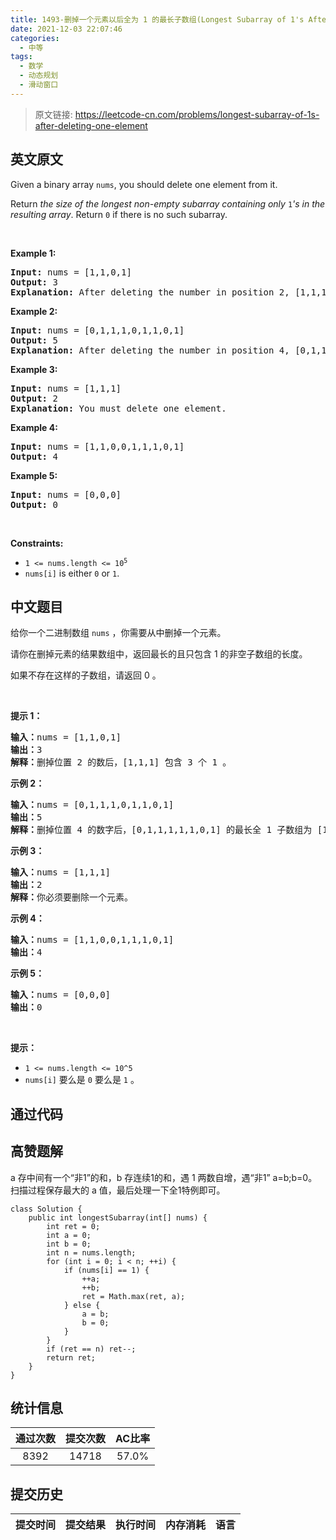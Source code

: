 ```yaml
---
title: 1493-删掉一个元素以后全为 1 的最长子数组(Longest Subarray of 1's After Deleting One Element)
date: 2021-12-03 22:07:46
categories:
  - 中等
tags:
  - 数学
  - 动态规划
  - 滑动窗口
---
```


> 原文链接: https://leetcode-cn.com/problems/longest-subarray-of-1s-after-deleting-one-element


## 英文原文
<div><p>Given a binary array <code>nums</code>, you should delete one element from it.</p>

<p>Return <em>the size of the longest non-empty subarray containing only </em><code>1</code><em>&#39;s in the resulting array</em>. Return <code>0</code> if there is no such subarray.</p>

<p>&nbsp;</p>
<p><strong>Example 1:</strong></p>

<pre>
<strong>Input:</strong> nums = [1,1,0,1]
<strong>Output:</strong> 3
<strong>Explanation: </strong>After deleting the number in position 2, [1,1,1] contains 3 numbers with value of 1&#39;s.</pre>

<p><strong>Example 2:</strong></p>

<pre>
<strong>Input:</strong> nums = [0,1,1,1,0,1,1,0,1]
<strong>Output:</strong> 5
<strong>Explanation: </strong>After deleting the number in position 4, [0,1,1,1,1,1,0,1] longest subarray with value of 1&#39;s is [1,1,1,1,1].</pre>

<p><strong>Example 3:</strong></p>

<pre>
<strong>Input:</strong> nums = [1,1,1]
<strong>Output:</strong> 2
<strong>Explanation: </strong>You must delete one element.</pre>

<p><strong>Example 4:</strong></p>

<pre>
<strong>Input:</strong> nums = [1,1,0,0,1,1,1,0,1]
<strong>Output:</strong> 4
</pre>

<p><strong>Example 5:</strong></p>

<pre>
<strong>Input:</strong> nums = [0,0,0]
<strong>Output:</strong> 0
</pre>

<p>&nbsp;</p>
<p><strong>Constraints:</strong></p>

<ul>
	<li><code>1 &lt;= nums.length &lt;= 10<sup>5</sup></code></li>
	<li><code>nums[i]</code> is either <code>0</code> or <code>1</code>.</li>
</ul>
</div>

## 中文题目
<div><p>给你一个二进制数组&nbsp;<code>nums</code>&nbsp;，你需要从中删掉一个元素。</p>

<p>请你在删掉元素的结果数组中，返回最长的且只包含 1 的非空子数组的长度。</p>

<p>如果不存在这样的子数组，请返回 0 。</p>

<p>&nbsp;</p>

<p><strong>提示 1：</strong></p>

<pre><strong>输入：</strong>nums = [1,1,0,1]
<strong>输出：</strong>3
<strong>解释：</strong>删掉位置 2 的数后，[1,1,1] 包含 3 个 1 。</pre>

<p><strong>示例 2：</strong></p>

<pre><strong>输入：</strong>nums = [0,1,1,1,0,1,1,0,1]
<strong>输出：</strong>5
<strong>解释：</strong>删掉位置 4 的数字后，[0,1,1,1,1,1,0,1] 的最长全 1 子数组为 [1,1,1,1,1] 。</pre>

<p><strong>示例 3：</strong></p>

<pre><strong>输入：</strong>nums = [1,1,1]
<strong>输出：</strong>2
<strong>解释：</strong>你必须要删除一个元素。</pre>

<p><strong>示例 4：</strong></p>

<pre><strong>输入：</strong>nums = [1,1,0,0,1,1,1,0,1]
<strong>输出：</strong>4
</pre>

<p><strong>示例 5：</strong></p>

<pre><strong>输入：</strong>nums = [0,0,0]
<strong>输出：</strong>0
</pre>

<p>&nbsp;</p>

<p><strong>提示：</strong></p>

<ul>
	<li><code>1 &lt;= nums.length &lt;= 10^5</code></li>
	<li><code>nums[i]</code>&nbsp;要么是&nbsp;<code>0</code>&nbsp;要么是&nbsp;<code>1</code> 。</li>
</ul>
</div>

## 通过代码
<RecoDemo>
</RecoDemo>


## 高赞题解
a 存中间有一个“非1”的和，b 存连续1的和，遇 1 两数自增，遇“非1” a=b;b=0。
扫描过程保存最大的 a 值，最后处理一下全1特例即可。
```
class Solution {
    public int longestSubarray(int[] nums) {
        int ret = 0;
        int a = 0;
        int b = 0;
        int n = nums.length;
        for (int i = 0; i < n; ++i) {
            if (nums[i] == 1) {
                ++a;
                ++b;
                ret = Math.max(ret, a);
            } else {
                a = b;
                b = 0;
            }
        }
        if (ret == n) ret--;
        return ret;
    }
}
```


## 统计信息
| 通过次数 | 提交次数 | AC比率 |
| :------: | :------: | :------: |
|    8392    |    14718    |   57.0%   |

## 提交历史
| 提交时间 | 提交结果 | 执行时间 |  内存消耗  | 语言 |
| :------: | :------: | :------: | :--------: | :--------: |

